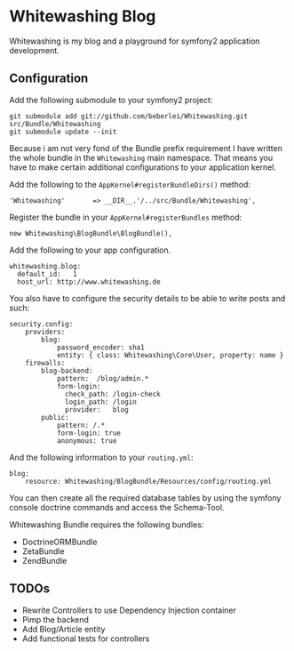 # Whitewashing Blog

Whitewashing is my blog and a playground for symfony2 application development.

## Configuration

Add the following submodule to your symfony2 project:

    git submodule add git://github.com/beberlei/Whitewashing.git src/Bundle/Whitewashing
    git submodule update --init

Because i am not very fond of the Bundle prefix requirement I have written the whole bundle in the `Whitewashing`
main namespace. That means you have to make certain additional configurations to your application kernel.

Add the following to the `AppKernel#registerBundleDirs()` method:

    'Whitewashing'       => __DIR__.'/../src/Bundle/Whitewashing',

Register the bundle in your `AppKernel#registerBundles` method:

    new Whitewashing\BlogBundle\BlogBundle(),

Add the following to your app configuration.

    whitewashing.blog:
      default_id:   1
      host_url: http://www.whitewashing.de

You also have to configure the security details to be able to write posts and such:

    security.config:
        providers:
            blog:
                password_encoder: sha1
                entity: { class: Whitewashing\Core\User, property: name }
        firewalls:
            blog-backend:
                pattern:  /blog/admin.*
                form-login:
                  check_path: /login-check
                  login_path: /login
                  provider:   blog
            public:
                pattern: /.*
                form-login: true
                anonymous: true

And the following information to your `routing.yml`:

    blog:
        resource: Whitewashing/BlogBundle/Resources/config/routing.yml

You can then create all the required database tables by using the symfony console doctrine commands
and access the Schema-Tool.

Whitewashing Bundle requires the following bundles:

* DoctrineORMBundle
* ZetaBundle
* ZendBundle

## TODOs

* Rewrite Controllers to use Dependency Injection container
* Pimp the backend
* Add Blog/Article entity
* Add functional tests for controllers